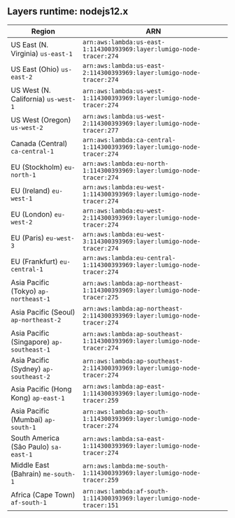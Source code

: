 Layers runtime: nodejs12.x
----
| Region | ARN |
| --- | --- |
|US East (N. Virginia)  `us-east-1`|`arn:aws:lambda:us-east-1:114300393969:layer:lumigo-node-tracer:274`|
|US East (Ohio)  `us-east-2`|`arn:aws:lambda:us-east-2:114300393969:layer:lumigo-node-tracer:274`|
|US West (N. California)  `us-west-1`|`arn:aws:lambda:us-west-1:114300393969:layer:lumigo-node-tracer:274`|
|US West (Oregon)  `us-west-2`|`arn:aws:lambda:us-west-2:114300393969:layer:lumigo-node-tracer:277`|
|Canada (Central)  `ca-central-1`|`arn:aws:lambda:ca-central-1:114300393969:layer:lumigo-node-tracer:274`|
|EU (Stockholm)  `eu-north-1`|`arn:aws:lambda:eu-north-1:114300393969:layer:lumigo-node-tracer:274`|
|EU (Ireland)  `eu-west-1`|`arn:aws:lambda:eu-west-1:114300393969:layer:lumigo-node-tracer:274`|
|EU (London)  `eu-west-2`|`arn:aws:lambda:eu-west-2:114300393969:layer:lumigo-node-tracer:274`|
|EU (Paris)  `eu-west-3`|`arn:aws:lambda:eu-west-3:114300393969:layer:lumigo-node-tracer:274`|
|EU (Frankfurt)  `eu-central-1`|`arn:aws:lambda:eu-central-1:114300393969:layer:lumigo-node-tracer:274`|
|Asia Pacific (Tokyo)  `ap-northeast-1`|`arn:aws:lambda:ap-northeast-1:114300393969:layer:lumigo-node-tracer:275`|
|Asia Pacific (Seoul)  `ap-northeast-2`|`arn:aws:lambda:ap-northeast-2:114300393969:layer:lumigo-node-tracer:274`|
|Asia Pacific (Singapore)  `ap-southeast-1`|`arn:aws:lambda:ap-southeast-1:114300393969:layer:lumigo-node-tracer:274`|
|Asia Pacific (Sydney)  `ap-southeast-2`|`arn:aws:lambda:ap-southeast-2:114300393969:layer:lumigo-node-tracer:274`|
|Asia Pacific (Hong Kong)  `ap-east-1`|`arn:aws:lambda:ap-east-1:114300393969:layer:lumigo-node-tracer:259`|
|Asia Pacific (Mumbai)  `ap-south-1`|`arn:aws:lambda:ap-south-1:114300393969:layer:lumigo-node-tracer:274`|
|South America (São Paulo)  `sa-east-1`|`arn:aws:lambda:sa-east-1:114300393969:layer:lumigo-node-tracer:274`|
|Middle East (Bahrain)  `me-south-1`|`arn:aws:lambda:me-south-1:114300393969:layer:lumigo-node-tracer:259`|
|Africa (Cape Town)  `af-south-1`|`arn:aws:lambda:af-south-1:114300393969:layer:lumigo-node-tracer:151`|
